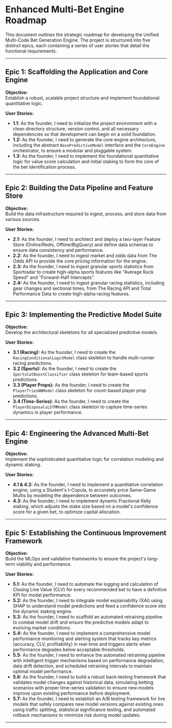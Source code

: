 # Enhanced Multi-Bet Engine Roadmap

This document outlines the strategic roadmap for developing the Unified Multi-Code Bet Generation Engine. The project is structured into five distinct epics, each containing a series of user stories that detail the functional requirements.

---

## Epic 1: Scaffolding the Application and Core Engine

**Objective:**  
Establish a robust, scalable project structure and implement foundational quantitative logic.

**User Stories:**
- **1.1:** As the founder, I need to initialize the project environment with a clean directory structure, version control, and all necessary dependencies so that development can begin on a solid foundation.
- **1.2:** As the founder, I need to generate the core engine architecture, including the abstract `BasePredictiveModel` interface and the `CoreEngine` orchestrator, to ensure a modular and pluggable system.
- **1.3:** As the founder, I need to implement the foundational quantitative logic for value score calculation and initial staking to form the core of the bet identification process.

---

## Epic 2: Building the Data Pipeline and Feature Store

**Objective:**  
Build the data infrastructure required to ingest, process, and store data from various sources.

**User Stories:**
- **2.1:** As the founder, I need to architect and deploy a two-layer Feature Store (Online/Redis, Offline/BigQuery) and define data schemas to ensure data consistency and performance.
- **2.2:** As the founder, I need to ingest market and odds data from The Odds API to provide the core pricing information for the engine.
- **2.3:** As the founder, I need to ingest granular sports statistics from Sportradar to create high-alpha sports features like "Average Ruck Speed" and "Forward-Half Intercepts".
- **2.4:** As the founder, I need to ingest granular racing statistics, including gear changes and sectional times, from The Racing API and Total Performance Data to create high-alpha racing features.

---

## Epic 3: Implementing the Predictive Model Suite

**Objective:**  
Develop the architectural skeletons for all specialized predictive models.

**User Stories:**
- **3.1 (Racing):** As the founder, I need to create the `RacingConditionalLogitModel` class skeleton to handle multi-runner racing predictions.
- **3.2 (Sports):** As the founder, I need to create the `SportsCatBoostClassifier` class skeleton for team-based sports predictions.
- **3.3 (Player Props):** As the founder, I need to create the `PlayerTriesNBModel` class skeleton for count-based player prop predictions.
- **3.4 (Time-Series):** As the founder, I need to create the `PlayerDisposalsLSTMModel` class skeleton to capture time-series dynamics in player performance.

---

## Epic 4: Engineering the Advanced Multi-Bet Engine

**Objective:**  
Implement the sophisticated quantitative logic for correlation modeling and dynamic staking.

**User Stories:**
- **4.1 & 4.2:** As the founder, I need to implement a quantitative correlation engine, using a Student's t-Copula, to accurately price Same-Game Multis by modeling the dependence between outcomes.
- **4.3:** As the founder, I need to implement dynamic Fractional Kelly staking, which adjusts the stake size based on a model's confidence score for a given bet, to optimize capital allocation.

---

## Epic 5: Establishing the Continuous Improvement Framework

**Objective:**  
Build the MLOps and validation frameworks to ensure the project's long-term viability and performance.

**User Stories:**
- **5.1:** As the founder, I need to automate the logging and calculation of Closing Line Value (CLV) for every recommended bet to have a definitive KPI for model performance.
- **5.2:** As the founder, I need to integrate model explainability (XAI) using SHAP to understand model predictions and feed a confidence score into the dynamic staking engine.
- **5.3:** As the founder, I need to scaffold an automated retraining pipeline to combat model drift and ensure the predictive models adapt to evolving market conditions.
- **5.4:** As the founder, I need to implement a comprehensive model performance monitoring and alerting system that tracks key metrics (accuracy, CLV, profitability) in real-time and triggers alerts when performance degrades below acceptable thresholds.
- **5.5:** As the founder, I need to enhance the automated retraining pipeline with intelligent trigger mechanisms based on performance degradation, data drift detection, and scheduled retraining intervals to maintain optimal model performance.
- **5.6:** As the founder, I need to build a robust back-testing framework that validates model changes against historical data, simulating betting scenarios with proper time-series validation to ensure new models improve upon existing performance before deployment.
- **5.7:** As the founder, I need to establish an A/B testing framework for live models that safely compares new model versions against existing ones using traffic splitting, statistical significance testing, and automated rollback mechanisms to minimize risk during model updates.

---
